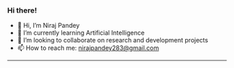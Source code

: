 ### Hi there!
- 👋 Hi, I’m Niraj Pandey 
- 🌱 I’m currently learning Artificial Intelligence 
- 💞️ I’m looking to collaborate on research and development projects
- 📫 How to reach me: nirajpandey283@gmail.com 




---


